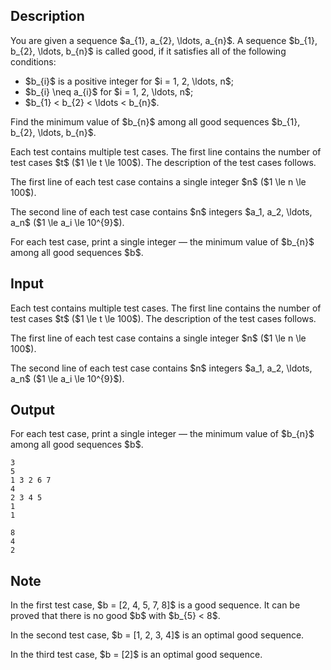 ## Description

<div><p>You are given a sequence $a_{1}, a_{2}, \ldots, a_{n}$. A sequence $b_{1}, b_{2}, \ldots, b_{n}$ is called <span class="tex-font-style-it">good</span>, if it satisfies all of the following conditions: </p><ul> <li> $b_{i}$ is a positive integer for $i = 1, 2, \ldots, n$; </li><li> $b_{i} \neq a_{i}$ for $i = 1, 2, \ldots, n$; </li><li> $b_{1} &lt; b_{2} &lt; \ldots &lt; b_{n}$. </li></ul> Find the minimum value of $b_{n}$ among all good sequences $b_{1}, b_{2}, \ldots, b_{n}$.</div><div class="input-specification"><p>Each test contains multiple test cases. The first line contains the number of test cases $t$ ($1 \le t \le 100$). The description of the test cases follows.</p><p>The first line of each test case contains a single integer $n$ ($1 \le n \le 100$).</p><p>The second line of each test case contains $n$ integers $a_1, a_2, \ldots, a_n$ ($1 \le a_i \le 10^{9}$).</p></div><div class="output-specification"><p>For each test case, print a single integer&nbsp;— the minimum value of $b_{n}$ among all good sequences $b$.</p></div>

## Input

<p>Each test contains multiple test cases. The first line contains the number of test cases $t$ ($1 \le t \le 100$). The description of the test cases follows.</p><p>The first line of each test case contains a single integer $n$ ($1 \le n \le 100$).</p><p>The second line of each test case contains $n$ integers $a_1, a_2, \ldots, a_n$ ($1 \le a_i \le 10^{9}$).</p>

## Output

<p>For each test case, print a single integer&nbsp;— the minimum value of $b_{n}$ among all good sequences $b$.</p>





```input1|2,3,6,7
3
5
1 3 2 6 7
4
2 3 4 5
1
1
```




```output1
8
4
2
```



## Note

<p>In the first test case, $b = [2, 4, 5, 7, 8]$ is a good sequence. It can be proved that there is no good $b$ with $b_{5} &lt; 8$.</p><p>In the second test case, $b = [1, 2, 3, 4]$ is an optimal good sequence.</p><p>In the third test case, $b = [2]$ is an optimal good sequence.</p>
